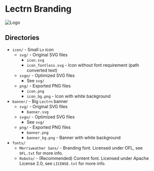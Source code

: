 # Lectrn Branding

![Logo](https://github.com/lectrn/branding/raw/main/icon/png/icon_bg.png)

## Directories

  * `icon/` - Small `Ln` icon
    * `svg/` - Original SVG files
      * `icon.svg`
      * `icon_fontless.svg` - Icon without font requirement (path converted text)
    * `svgo/` - Optimized SVG files
      * See `svg/`
    * `png/` - Exported PNG files
      * `icon.png`
      * `icon_bg.png` - Icon with white background
  * `banner/` - Big `Lectrn` banner
    * `svg/` - Original SVG files
      * `banner.svg`
    * `svgo/` - Optimized SVG files
      * See `svg/`
    * `png/` - Exported PNG files
      * `banner.png`
      * `banner_bg.png` - Banner with white background
  * `fonts/`
    * `Merriweather Sans/` - Branding font. Licensed under OFL, see `OFL.txt` for more info.
    * `Roboto/` - (Recommended) Content font. Licensed under Apache License 2.0, see `LICENSE.txt` for more info.
